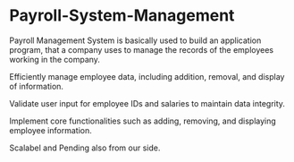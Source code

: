 # Payroll-System-Management

Payroll Management System is basically used to build an
application program, that a company uses to manage the
records of the employees working in the company.

Efficiently manage employee data, including addition, removal, and display of information.

Validate user input for employee IDs and salaries to maintain data integrity.

Implement core functionalities such as adding, removing, and displaying employee
information.

Scalabel and Pending also from our side.

